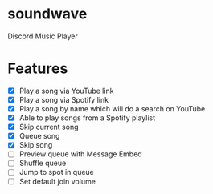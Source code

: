 # soundwave
Discord Music Player

# Features
- [x] Play a song via YouTube link
- [x] Play a song via Spotify link
- [x] Play a song by name which will do a search on YouTube
- [x] Able to play songs from a Spotify playlist
- [x] Skip current song
- [x] Queue song
- [x] Skip song
- [ ] Preview queue with Message Embed
- [ ] Shuffle queue
- [ ] Jump to spot in queue
- [ ] Set default join volume
